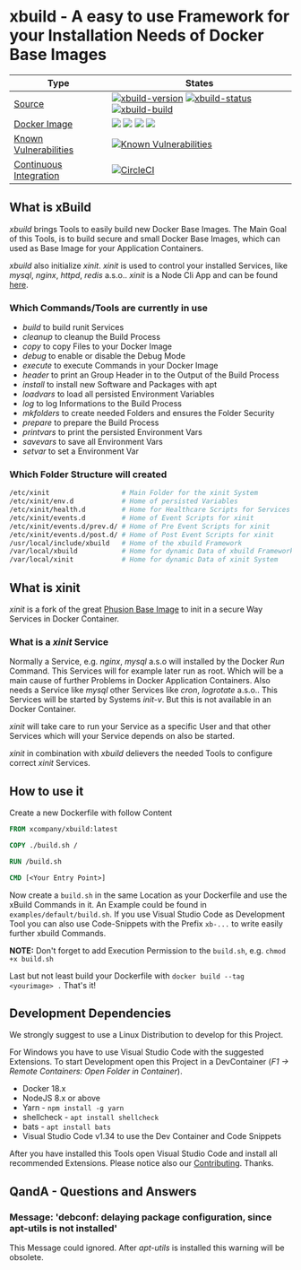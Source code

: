 # xbuild - A easy to use Framework for your Installation Needs of Docker Base Images

| Type | States |
|---|---|
| [Source](https://github.com/x-company/xbuild "View Source") | [![xbuild-version](https://img.shields.io/badge/Version-0.2.2-brightgreen.svg?style=flat)](https://github.com/x-company/xbuild) [![xbuild-status](https://img.shields.io/badge/Status-development%201-brightgreen.svg?style=flat)](https://github.com/x-company/xbuild/releases) [![xbuild-build](https://img.shields.io/badge/Builds-7-brightgreen.svg?style=flat)](https://github.com/x-company/xbuild) |
| [Docker Image](https://cloud.docker.com/u/xcompany/repository/docker/xcompany "Show Image on Docker Hub") | [![](https://images.microbadger.com/badges/image/xcompany/xbuild.svg)](https://microbadger.com/images/xcompany/xbuild "Get your own image badge on microbadger.com") [![](https://images.microbadger.com/badges/version/xcompany/xbuild.svg)](https://microbadger.com/images/xcompany/xbuild "Get your own version badge on microbadger.com") [![](https://images.microbadger.com/badges/commit/xcompany/xbuild.svg)](https://microbadger.com/images/xcompany/xbuild "Get your own commit badge on microbadger.com") [![](https://images.microbadger.com/badges/license/xcompany/xbuild.svg)](https://microbadger.com/images/xcompany/xbuild "Get your own license badge on microbadger.com") |
| [Known Vulnerabilities](https://snyk.io//test/github/x-company/xbuild "View Security Status") |[![Known Vulnerabilities](https://snyk.io//test/github/x-company/xbuild/badge.svg?targetFile=package.json)](https://snyk.io//test/github/x-company/xbuild?targetFile=package.json) |
| [Continuous Integration](https://circleci.com/gh/x-company/xbuild/tree/master "View Build Status") | [![CircleCI](https://circleci.com/gh/x-company/xbuild/tree/master.svg?style=svg)](https://circleci.com/gh/x-company/xbuild/tree/master) |

## What is xBuild

*xbuild* brings Tools to easily build new Docker Base Images. The Main Goal of this Tools, is to build secure and small Docker Base Images, which can used as Base Image for your Application Containers.

*xbuild* also initialize *xinit*. *xinit* is used to control your installed Services, like *mysql*, *nginx*, *httpd*, *redis* a.s.o.. *xinit* is a Node Cli App and can be found [here](https://www.npmjs.com/package/xinit).

### Which Commands/Tools are currently in use

- *build* to build runit Services
- *cleanup* to cleanup the Build Process
- *copy* to copy Files to your Docker Image
- *debug* to enable or disable the Debug Mode
- *execute* to execute Commands in your Docker Image
- *header* to print an Group Header in to the Output of the Build Process
- *install* to install new Software and Packages with apt
- *loadvars* to load all persisted Environment Variables
- *log* to log Informations to the Build Process
- *mkfolders* to create needed Folders and ensures the Folder Security
- *prepare* to prepare the Build Process
- *printvars* to print the persisted Environment Vars
- *savevars* to save all Environment Vars
- *setvar* to set a Environment Var

### Which Folder Structure will created

``` bash
/etc/xinit                  # Main Folder for the xinit System
/etc/xinit/env.d            # Home of persisted Variables
/etc/xinit/health.d         # Home for Healthcare Scripts for Services
/etc/xinit/events.d         # Home of Event Scripts for xinit
/etc/xinit/events.d/prev.d/ # Home of Pre Event Scripts for xinit
/etc/xinit/events.d/post.d/ # Home of Post Event Scripts for xinit
/usr/local/include/xbuild   # Home of the xbuild Framework
/var/local/xbuild           # Home for dynamic Data of xbuild Framework
/var/local/xinit            # Home for dynamic Data of xinit System
```

## What is xinit

*xinit* is a fork of the great [Phusion Base Image](http://phusion.github.io/baseimage-docker) to init in a secure Way Services in Docker Container.

### What is a *xinit* Service

Normally a Service, e.g. *nginx*, *mysql* a.s.o will installed by the Docker *Run* Command. This Services will for example later run as root. Which will be a main cause of further Problems in Docker Application Containers. Also needs a Service like *mysql* other Services like *cron*, *logrotate* a.s.o.. This Services will be started by Systems *init-v*. But this is not available in an Docker Container.

*xinit* will take care to run your Service as a specific User and that other Services which will your Service depends on also be started.

*xinit* in combination with *xbuild* delievers the needed Tools to configure correct *xinit* Services.

## How to use it

Create a new Dockerfile with follow Content

```dockerfile
FROM xcompany/xbuild:latest

COPY ./build.sh /

RUN /build.sh

CMD [<Your Entry Point>]
```

Now create a `build.sh` in the same Location as your Dockerfile and use the xBuild Commands in it. An Example could be found in `examples/default/build.sh`. If you use Visual Studio Code as Development Tool you can also use Code-Snippets with the Prefix `xb-...` to write easily further xbuild Commands.

**NOTE:** Don't forget to add Execution Permission to the `build.sh`, e.g. `chmod +x build.sh`

Last but not least build your Dockerfile with `docker build --tag <yourimage> .` That's it!

## Development Dependencies

We strongly suggest to use a Linux Distribution to develop for this Project.

For Windows you have to use Visual Studio Code with the suggested Extensions. To start Development open this Project in a DevContainer (*F1 -> Remote Containers: Open Folder in Container*).

- Docker 18.x
- NodeJS 8.x or above
- Yarn - `npm install -g yarn`
- shellcheck - `apt install shellcheck`
- bats - `apt install bats`
- Visual Studio Code v1.34 to use the Dev Container and Code Snippets

After you have installed this Tools open Visual Studio Code and install all recommended Extensions. Please notice also our [Contributing](CONTRIBUTING.md). Thanks.

## QandA - Questions and Answers

### Message: 'debconf: delaying package configuration, since apt-utils is not installed'

This Message could ignored. After *apt-utils* is installed this warning will be obsolete.
